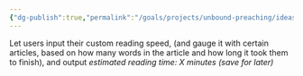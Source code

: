 ```yaml
---
{"dg-publish":true,"permalink":"/goals/projects/unbound-preaching/ideas/estimated-reading-time-x-minutes/","tags":["website"],"created":"Jul 28, 2018, 5:07 PM"}
---
```



Let users input their custom reading speed, (and gauge it with certain articles, based on how many words in the article and how long it took them to finish), and output _estimated reading time: X minutes (save for later)_


